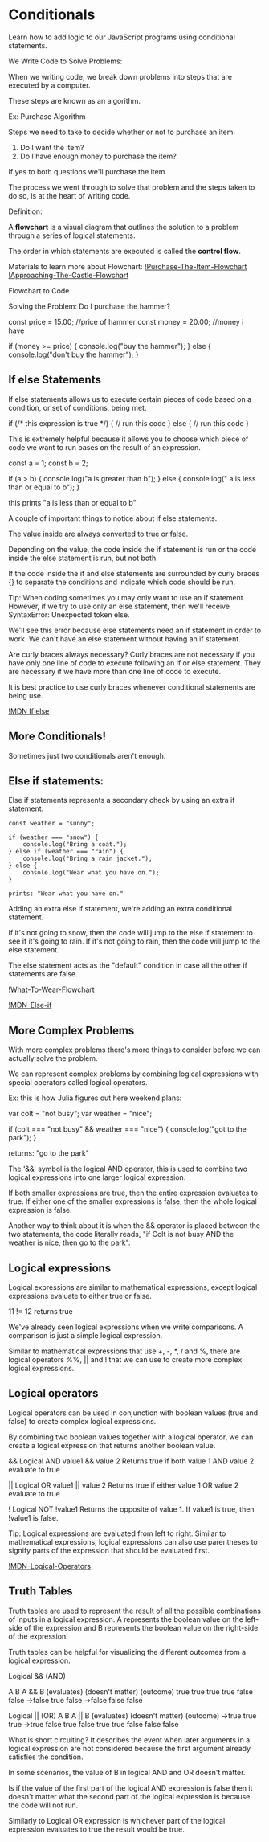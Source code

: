 # Conditionals

Learn how to add logic to our JavaScript programs using conditional statements.

We Write Code to Solve Problems:

When we writing code, we break down problems into steps that are executed by a computer. 

These steps are known as an algorithm.

Ex: Purchase Algorithm

Steps we need to take to decide whether or not to purchase an item. 

1. Do I want the item?
2. Do I have enough money to purchase the item?

If yes to both questions we'll purchase the item. 

The process we went through to solve that problem and the steps taken to do so, is at the heart of writing code. 

Definition:

A **flowchart** is a visual diagram that outlines the solution to a problem through a series of logical statements. 

The order in which statements are executed is called the **control flow**.

Materials to learn more about Flowchart:
[!Purchase-The-Item-Flowchart](https://video.udacity-data.com/topher/2017/January/586e9791_purchase-the-item-flowchart/purchase-the-item-flowchart.jpg)
[!Approaching-The-Castle-Flowchart](https://video.udacity-data.com/topher/2017/January/586e979e_approaching-the-castle-flowchart/approaching-the-castle-flowchart.jpg)

Flowchart to Code

Solving the Problem: Do I purchase the hammer?

const price = 15.00; //price of hammer
const money = 20.00; //money i have

if (money >= price) {
    console.log("buy the hammer");
} else {
    console.log("don't buy the hammer");
}

## If else Statements

If else statements allows us to execute certain pieces of code based on a condition, or set of conditions, being met. 

if (/* this expression is true */) {
   // run this code 
} else {
    // run this code
}

This is extremely helpful because it allows you to choose which piece of code we want to run bases on the result of an expression.

const a = 1;
const b = 2;

if (a > b) {
    console.log("a is greater than b");
} else {
    console.log(" a is less than or equal to b");
}

this prints "a is less than or equal to b"

A couple of important things to notice about if else statements. 

The value inside are always converted to true or false. 

Depending on the value, the code inside the if statement is run or the code inside the else statement is run, but not both. 

If the code inside the if and else statements are surrounded by curly braces {} to separate the conditions and indicate which code should be run. 

Tip: When coding sometimes you may only want to use an if statement. However, if we try to use only an else statement, then we'll receive SyntaxError: Unexpected token else. 

We'll see this error because else statements need an if statement in order to work. We can't have an else statement without having an if statement. 

Are curly braces always necessary?
Curly braces are not necessary if you have only one line of code to execute following an if or else statement. They are necessary if we have more than one line of code to execute. 

It is best practice to use curly braces whenever conditional statements are being use. 

[!MDN If else](https://developer.mozilla.org/en-US/docs/Web/JavaScript/Reference/Statements/if...else)

## More Conditionals!

Sometimes just two conditionals aren't enough.

## Else if statements:
Else if statements represents a secondary check by using an extra if statement. 

```
const weather = "sunny";

if (weather === "snow") {
    console.log("Bring a coat.");
} else if (weather === "rain") {
    console.log("Bring a rain jacket.");
} else {
    console.log("Wear what you have on.");
}

prints: "Wear what you have on."
```

Adding an extra else if statement, we're adding an extra conditional statement. 

If it's not going to snow, then the code will jump to the else if statement to see if it's going to rain. If it's not going to rain, then the code will jump to the else statement. 

The else statement acts as the "default" condition in case all the other if statements are false.

[!What-To-Wear-Flowchart](https://video.udacity-data.com/topher/2017/January/586e9836_what-to-wear-flowchart/what-to-wear-flowchart.jpeg)

[!MDN-Else-if](https://developer.mozilla.org/en-US/docs/Web/JavaScript/Reference/Statements/if...else#description)

## More Complex Problems

With more complex problems there's more things to consider before we can actually solve the problem. 

We can represent complex problems by combining logical expressions with special operators called logical operators. 

Ex: this is how Julia figures out here weekend plans:

var colt = "not busy";
var weather = "nice";

if (colt === "not busy" && weather === "nice") {
    console.log("got to the park");
}

returns: "go to the park"

The '&&' symbol is the logical AND operator, this is used to combine two logical expressions into one larger logical expression.

If both smaller expressions are true, then the entire expression evaluates to true. If either one of the smaller expressions is false, then the whole logical expression is false.

Another way to think about it is when the && operator is placed between the two statements, the code literally reads, "if Colt is not busy AND the weather is nice, then go to the park".

## Logical expressions

Logical expressions are similar to mathematical expressions, except logical expressions evaluate to either true or false.

11 != 12
returns true

We've already seen logical expressions when we write comparisons. A comparison is just a simple logical expression. 

Similar to mathematical expressions that use +, -, *, / and %, there are logical operators %%, || and ! that we can use to create more complex logical expressions. 

## Logical operators

Logical operators can be used in conjunction with boolean values (true and false) to create complex logical expressions. 

By combining two boolean values together with a logical operator, we can create a logical expression that returns another boolean value. 

&&      Logical AND         value1 && value 2       Returns true if both value 1 AND value 2 evaluate to true

||      Logical OR          value1 || value 2       Returns true if either value 1 OR value 2 evaluate to true

!       Logical NOT         !value1         Returns the opposite of value 1. If value1 is true, then !value1 is false.

Tip: Logical expressions are evaluated from left to right. Similar to mathematical expressions, logical expressions can also use parentheses to signify parts of the expression that should be evaluated first.

[!MDN-Logical-Operators](https://developer.mozilla.org/en-US/docs/Web/JavaScript/Guide/Expressions_and_Operators#logical_operators)

## Truth Tables

Truth tables are used to represent the result of all the possible combinations of inputs in a logical expression. A represents the boolean value on the left-side of the expression and B represents the boolean value on the right-side of the expression. 

Truth tables can be helpful for visualizing the different outcomes from a logical expression. 

Logical && (AND)

A                    B                      A && B
(evaluates)         (doesn't matter)        (outcome)
true                true                       true
true                false                      false
->false               true                       false
->false               false                      false


Logical || (OR)
A                    B                      A || B
(evaluates)         (doesn't matter)        (outcome)
->true                true                       true
->true                false                      true
false               true                       true
false               false                      false



What is short circuiting?
It describes the event when later arguments in a logical expression are not considered because the first argument already satisfies the condition.

In some scenarios, the value of B in logical AND and OR doesn't matter.

Is if the value of the first part of the logical AND expression is false then it doesn't matter what the second part of the logical expression is because the code will not run. 

Similarly to Logical OR expression is whichever part of the logical expression evaluates to true the result would be true.

